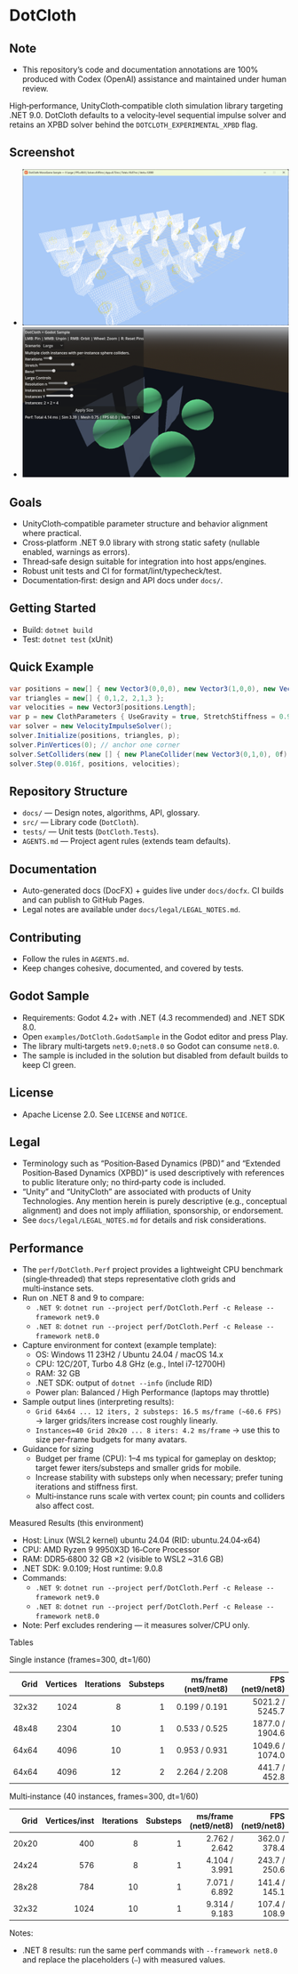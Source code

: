 # DotCloth

## Note
- This repository’s code and documentation annotations are 100% produced with Codex (OpenAI) assistance and maintained under human review.

High‑performance, UnityCloth‑compatible cloth simulation library targeting .NET 9.0. DotCloth defaults to a velocity‑level sequential impulse solver and retains an XPBD solver behind the `DOTCLOTH_EXPERIMENTAL_XPBD` flag.

## Screenshot
- ![MonoGame sample screenshot](docs/images/sample-monogame.png)
- ![Godot sample screenshot](docs/images/sample-godot.png)

## Goals
- UnityCloth‑compatible parameter structure and behavior alignment where practical.
- Cross‑platform .NET 9.0 library with strong static safety (nullable enabled, warnings as errors).
- Thread‑safe design suitable for integration into host apps/engines.
- Robust unit tests and CI for format/lint/typecheck/test.
- Documentation‑first: design and API docs under `docs/`.

## Getting Started
- Build: `dotnet build`
- Test: `dotnet test` (xUnit)

## Quick Example
```csharp
var positions = new[] { new Vector3(0,0,0), new Vector3(1,0,0), new Vector3(0,-1,0), new Vector3(1,-1,0) };
var triangles = new[] { 0,1,2, 2,1,3 };
var velocities = new Vector3[positions.Length];
var p = new ClothParameters { UseGravity = true, StretchStiffness = 0.9f, BendStiffness = 0.5f, Iterations = 10 };
var solver = new VelocityImpulseSolver();
solver.Initialize(positions, triangles, p);
solver.PinVertices(0); // anchor one corner
solver.SetColliders(new [] { new PlaneCollider(new Vector3(0,1,0), 0f) });
solver.Step(0.016f, positions, velocities);
```

## Repository Structure
- `docs/` — Design notes, algorithms, API, glossary.
- `src/` — Library code (`DotCloth`).
- `tests/` — Unit tests (`DotCloth.Tests`).
- `AGENTS.md` — Project agent rules (extends team defaults).

## Documentation
- Auto-generated docs (DocFX) + guides live under `docs/docfx`. CI builds and can publish to GitHub Pages.
- Legal notes are available under `docs/legal/LEGAL_NOTES.md`.

## Contributing
- Follow the rules in `AGENTS.md`.
- Keep changes cohesive, documented, and covered by tests.

## Godot Sample
- Requirements: Godot 4.2+ with .NET (4.3 recommended) and .NET SDK 8.0.
- Open `examples/DotCloth.GodotSample` in the Godot editor and press Play.
- The library multi‑targets `net9.0;net8.0` so Godot can consume `net8.0`.
- The sample is included in the solution but disabled from default builds to keep CI green.

## License
- Apache License 2.0. See `LICENSE` and `NOTICE`.

## Legal
- Terminology such as “Position‑Based Dynamics (PBD)” and “Extended Position‑Based Dynamics (XPBD)” is used descriptively with references to public literature only; no third‑party code is included.
- “Unity” and “UnityCloth” are associated with products of Unity Technologies. Any mention herein is purely descriptive (e.g., conceptual alignment) and does not imply affiliation, sponsorship, or endorsement.
- See `docs/legal/LEGAL_NOTES.md` for details and risk considerations.

## Performance
- The `perf/DotCloth.Perf` project provides a lightweight CPU benchmark (single‑threaded) that steps representative cloth grids and multi‑instance sets.
- Run on .NET 8 and 9 to compare:
  - `.NET 9`: `dotnet run --project perf/DotCloth.Perf -c Release --framework net9.0`
  - `.NET 8`: `dotnet run --project perf/DotCloth.Perf -c Release --framework net8.0`
- Capture environment for context (example template):
  - OS: Windows 11 23H2 / Ubuntu 24.04 / macOS 14.x
  - CPU: 12C/20T, Turbo 4.8 GHz (e.g., Intel i7‑12700H)
  - RAM: 32 GB
  - .NET SDK: output of `dotnet --info` (include RID)
  - Power plan: Balanced / High Performance (laptops may throttle)
- Sample output lines (interpreting results):
  - `Grid 64x64 ... 12 iters, 2 substeps: 16.5 ms/frame (~60.6 FPS)` → larger grids/iters increase cost roughly linearly.
  - `Instances=40 Grid 20x20 ... 8 iters: 4.2 ms/frame` → use this to size per‑frame budgets for many avatars.
- Guidance for sizing
  - Budget per frame (CPU): 1–4 ms typical for gameplay on desktop; target fewer iters/substeps and smaller grids for mobile.
  - Increase stability with substeps only when necessary; prefer tuning iterations and stiffness first.
  - Multi‑instance runs scale with vertex count; pin counts and colliders also affect cost.

Measured Results (this environment)
- Host: Linux (WSL2 kernel) ubuntu 24.04 (RID: ubuntu.24.04‑x64)
- CPU: AMD Ryzen 9 9950X3D 16‑Core Processor
- RAM: DDR5‑6800 32 GB ×2 (visible to WSL2 ~31.6 GB)
- .NET SDK: 9.0.109; Host runtime: 9.0.8
- Commands:
  - `.NET 9`: `dotnet run --project perf/DotCloth.Perf -c Release --framework net9.0`
  - `.NET 8`: `dotnet run --project perf/DotCloth.Perf -c Release --framework net8.0`
- Note: Perf excludes rendering — it measures solver/CPU only.

Tables

Single instance (frames=300, dt=1/60)

| Grid | Vertices | Iterations | Substeps | ms/frame (net9/net8) | FPS (net9/net8) |
|---:|---:|---:|---:|---:|---:|
| 32x32 | 1024 | 8  | 1 | 0.199 / 0.191 | 5021.2 / 5245.7 |
| 48x48 | 2304 | 10 | 1 | 0.533 / 0.525 | 1877.0 / 1904.6 |
| 64x64 | 4096 | 10 | 1 | 0.953 / 0.931 | 1049.6 / 1074.0 |
| 64x64 | 4096 | 12 | 2 | 2.264 / 2.208 | 441.7  / 452.8 |

Multi‑instance (40 instances, frames=300, dt=1/60)

| Grid | Vertices/inst | Iterations | Substeps | ms/frame (net9/net8) | FPS (net9/net8) |
|---:|---:|---:|---:|---:|---:|
| 20x20 | 400  | 8  | 1 | 2.762 / 2.642 | 362.0 / 378.4 |
| 24x24 | 576  | 8  | 1 | 4.104 / 3.991 | 243.7 / 250.6 |
| 28x28 | 784  | 10 | 1 | 7.071 / 6.892 | 141.4 / 145.1 |
| 32x32 | 1024 | 10 | 1 | 9.314 / 9.183 | 107.4 / 108.9 |

Notes:
- .NET 8 results: run the same perf commands with `--framework net8.0` and replace the placeholders (`—`) with measured values.
